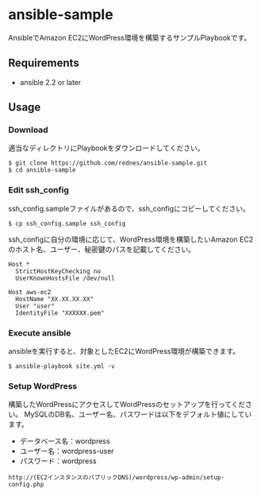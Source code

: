 # ansible-sample

AnsibleでAmazon EC2にWordPress環境を構築するサンプルPlaybookです。

## Requirements
- ansible 2.2 or later

## Usage

### Download
適当なディレクトリにPlaybookをダウンロードしてください。

```
$ git clone https://github.com/rednes/ansible-sample.git
$ cd ansible-sample
```

### Edit ssh_config

ssh_config.sampleファイルがあるので、ssh_configにコピーしてください。
```
$ cp ssh_config.sample ssh_config
```

ssh_configに自分の環境に応じて、WordPress環境を構築したいAmazon EC2のホスト名、ユーザー、秘密鍵のパスを記載してください。

```
Host *
  StrictHostKeyChecking no
  UserKnownHostsFile /dev/null

Host aws-ec2
  HostName "XX.XX.XX.XX"
  User "user"
  IdentityFile "XXXXXX.pem"
```

### Execute ansible

ansibleを実行すると、対象としたEC2にWordPress環境が構築できます。

```
$ ansible-playbook site.yml -v
```

### Setup WordPress

構築したWordPressにアクセスしてWordPressのセットアップを行ってください。
MySQLのDB名、ユーザー名、パスワードは以下をデフォルト値にしています。

* データベース名：wordpress
* ユーザー名：wordpress-user
* パスワード：wordpress

```
http://(EC2インスタンスのパブリックDNS)/wordpress/wp-admin/setup-config.php
```